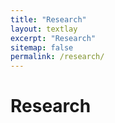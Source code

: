 ```yaml
---
title: "Research"
layout: textlay
excerpt: "Research"
sitemap: false
permalink: /research/
---
```


# Research

